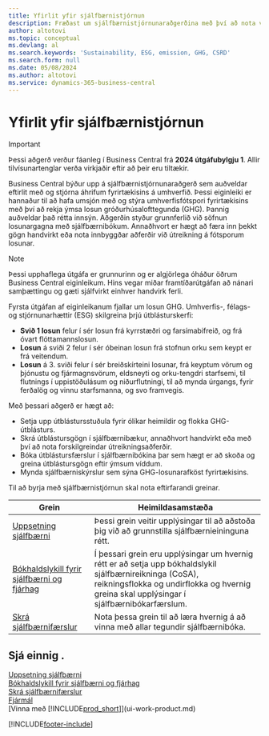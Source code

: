 ```yaml
---
title: Yfirlit yfir sjálfbærnistjórnun
description: Fræðast um sjálfbærnistjórnunaraðgerðina með því að nota veittar upplýsingar og forða.
author: altotovi
ms.topic: conceptual
ms.devlang: al
ms.search.keywords: 'Sustainability, ESG, emission, GHG, CSRD'
ms.search.form: null
ms.date: 05/08/2024
ms.author: altotovi
ms.service: dynamics-365-business-central
---
```


# <a name="sustainability-management-overview"></a>Yfirlit yfir sjálfbærnistjórnun

> [!IMPORTANT]
> Þessi aðgerð verður fáanleg í Business Central frá **2024 útgáfubylgju 1**. Allir tilvísunartenglar verða virkjaðir eftir að þeir eru tiltækir.

Business Central býður upp á sjálfbærnistjórnunaraðgerð sem auðveldar eftirlit með og stjórna áhrifum fyrirtækisins á umhverfið. Þessi eiginleiki er hannaður til að hafa umsjón með og stýra umhverfisfótspori fyrirtækisins með því að rekja ýmsa losun gróðurhúsalofttegunda (GHG). Þannig auðveldar það rétta innsýn. Aðgerðin styður grunnferlið við söfnun losunargagna með sjálfbærnibókum. Annaðhvort er hægt að færa inn þekkt gögn handvirkt eða nota innbyggðar aðferðir við útreikning á fótsporum losunar.

> [!NOTE]
> Þessi upphaflega útgáfa er grunnurinn og er algjörlega óháður öðrum Business Central eiginleikum. Hins vegar miðar framtíðarútgáfan að nánari samþættingu og gæti sjálfvirkt einhver handvirk ferli.

Fyrsta útgáfan af eiginleikanum fjallar um losun GHG. Umhverfis-, félags- og stjórnunarhættir (ESG) skilgreina þrjú útblásturskerfi:

- **Svið 1 losun** felur í sér losun frá kyrrstæðri og farsímabifreið, og frá óvart flóttamannslosun.
- **Losun** á sviði 2 felur í sér óbeinan losun frá stofnun orku sem keypt er frá veitendum.
- **Losun** á 3. sviði felur í sér breiðskírteini losunar, frá keyptum vörum og þjónustu og fjármagnsvörum, eldsneyti og orku-tengdri starfsemi, til flutnings í uppistöðulásum og niðurflutningi, til að mynda úrgangs, fyrir ferðalög og vinnu starfsmanna, og svo framvegis.

Með þessari aðgerð er hægt að:

- Setja upp útblástursstuðula fyrir ólíkar heimildir og flokka GHG-útblásturs.
- Skrá útblástursgögn í sjálfbærnibækur, annaðhvort handvirkt eða með því að nota forskilgreindar útreikningsaðferðir.
- Bóka útblástursfærslur í sjálfbærnibókina þar sem hægt er að skoða og greina útblástursgögn eftir ýmsum víddum.
- Mynda sjálfbærniskýrslur sem sýna GHG-losunarafköst fyrirtækisins.

Til að byrja með sjálfbærnistjórnun skal nota eftirfarandi greinar.

| Grein | Heimildasamstæða |
|---------|-------------|
| [Uppsetning sjálfbærni](finance-sustainability-setup.md) | Þessi grein veitir upplýsingar til að aðstoða þig við að grunnstilla sjálfbærnieininguna rétt. |
| [Bókhaldslykill fyrir sjálfbærni og fjárhag](finance-sustainability-accounts-ledger.md) | Í þessari grein eru upplýsingar um hvernig rétt er að setja upp bókhaldslykil sjálfbærnireikninga (CoSA), reikningsflokka og undirflokka og hvernig greina skal upplýsingar í sjálfbærnibókarfærslum. |
| [Skrá sjálfbærnifærslur](finance-sustainability-journal.md) | Nota þessa grein til að læra hvernig á að vinna með allar tegundir sjálfbærnibóka. |

## <a name="see-also"></a>Sjá einnig .

[Uppsetning sjálfbærni](finance-sustainability-setup.md)  
[Bókhaldslykill fyrir sjálfbærni og fjárhag](finance-sustainability-accounts-ledger.md)  
[Skrá sjálfbærnifærslur](finance-sustainability-journal.md)  
[Fjármál](finance.md)  
[Vinna með [!INCLUDE[prod_short](includes/prod_short.md)]](ui-work-product.md)  

[!INCLUDE[footer-include](includes/footer-banner.md)]
